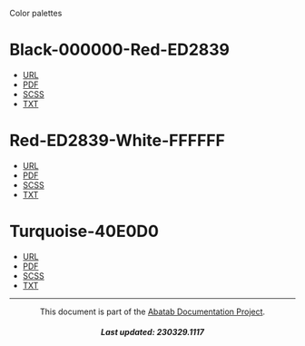 <!--
  This documentation is incomplete.
-->

Color palettes

# Black-000000-Red-ED2839

* [URL](https://coolors.co/000000-220608-440b10-661118-871721-a91d29-cb2231-ed2839)
* [PDF](../resources/palettes/Black-000000-Red-ED2839.pdf)
* [SCSS](../resources/palettes/Black-000000-Red-ED2839.scss)
* [TXT](../resources/palettes/Black-000000-Red-ED2839.txt)

# Red-ED2839-White-FFFFFF

* [URL](https://coolors.co/ed2839-f04755-f26572-f5848e-f7a3aa-fac2c6-fce0e3-ffffff)
* [PDF](../resources/palettes/Red-ED2839-White-FFFFFF.pdf)
* [SCSS](../resources/palettes/Red-ED2839-White-FFFFFF.scss)
* [TXT](../resources/palettes/Red-ED2839-White-FFFFFF.txt)
















# Turquoise-40E0D0

* [URL](https://coolors.co/116960-178c81-1dafa1-22d3c1-40e0d0-61e5d8-84ebe1-a7f1e9-caf7f2)
* [PDF](../resources/palettes/Turquoise-40E0D0.pdf)
* [SCSS](../resources/palettes/Turquoise-40E0D0.scss)
* [TXT](../resources/palettes/Turquoise-40E0D0.txt)



***

<div align="center">

  This document is part of the [Abatab Documentation Project](../Abatab%20Documentation%20Project.md).

  <h5>
    Last updated: 230329.1117
  </h5>

</div>
